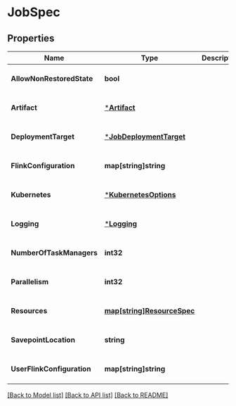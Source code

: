 # JobSpec

## Properties
Name | Type | Description | Notes
------------ | ------------- | ------------- | -------------
**AllowNonRestoredState** | **bool** |  | [optional] [default to null]
**Artifact** | [***Artifact**](Artifact.md) |  | [optional] [default to null]
**DeploymentTarget** | [***JobDeploymentTarget**](JobDeploymentTarget.md) |  | [optional] [default to null]
**FlinkConfiguration** | **map[string]string** |  | [optional] [default to null]
**Kubernetes** | [***KubernetesOptions**](KubernetesOptions.md) |  | [optional] [default to null]
**Logging** | [***Logging**](Logging.md) |  | [optional] [default to null]
**NumberOfTaskManagers** | **int32** |  | [optional] [default to null]
**Parallelism** | **int32** |  | [optional] [default to null]
**Resources** | [**map[string]ResourceSpec**](ResourceSpec.md) |  | [optional] [default to null]
**SavepointLocation** | **string** |  | [optional] [default to null]
**UserFlinkConfiguration** | **map[string]string** |  | [optional] [default to null]

[[Back to Model list]](../README.md#documentation-for-models) [[Back to API list]](../README.md#documentation-for-api-endpoints) [[Back to README]](../README.md)


